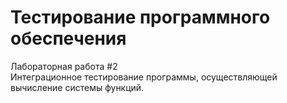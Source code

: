 # Тестирование программного обеспечения
Лабораторная работа #2 <br/>
Интеграционное тестирование программы, осуществляющей вычисление системы функций.
